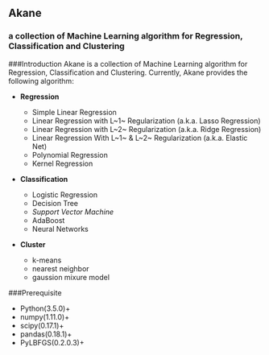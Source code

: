 ## Akane
### a collection of Machine Learning algorithm for Regression, Classification and Clustering

###Introduction
Akane is a collection of Machine Learning algorithm for Regression, Classification and Clustering. Currently, Akane provides the following algorithm:
- **Regression**
    - Simple Linear Regression
    - Linear Regression with L~1~ Regularization (a.k.a. Lasso Regression)
    - Linear Regression with L~2~ Regularization (a.k.a. Ridge Regression)
    - Linear Regression With L~1~ & L~2~ Regularization (a.k.a. Elastic Net)
    - Polynomial Regression
    - Kernel Regression

- **Classification**
	- Logistic Regression
	- Decision Tree
	- _Support Vector Machine_
	- AdaBoost
	- Neural Networks

- **Cluster**
	- k-means
	- nearest neighbor
	- gaussion mixure model

###Prerequisite
- Python(3.5.0)+
- numpy(1.11.0)+
- scipy(0.17.1)+
- pandas(0.18.1)+
- PyLBFGS(0.2.0.3)+
